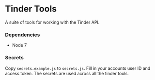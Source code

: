 # Tinder Tools

A suite of tools for working with the Tinder API.

### Dependencies

* Node 7

### Secrets

Copy `secrets.example.js` to `secrets.js`. Fill in your accounts user ID and access token. The secrets are used across all the tinder tools.
